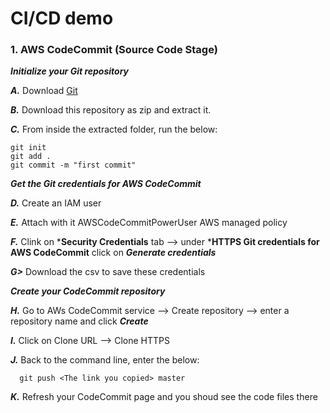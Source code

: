 # CI/CD demo

### 1. AWS CodeCommit (Source Code Stage)

  ***Initialize your Git repository***
  
  ***A.*** Download [Git](https://git-scm.com/downloads)

  ***B.*** Download this repository as zip and extract it.
  
  ***C.*** From inside the extracted folder, run the below:
  
    git init
    git add . 
    git commit -m "first commit"
  
  ***Get the Git credentials for AWS CodeCommit***
  
  ***D.*** Create an IAM user
  
  ***E.*** Attach with it AWSCodeCommitPowerUser AWS managed policy
  
  ***F.*** Clink on ***Security Credentials** tab --> under ***HTTPS Git credentials for AWS CodeCommit** click on ***Generate credentials***
  
  ***G>*** Download the csv to save these credentials
 
   ***Create your CodeCommit repository***
   
  ***H.*** Go to AWs CodeCommit service --> Create repository --> enter a repository name and click ***Create***
  
  ***I.*** Click on Clone URL --> Clone HTTPS
  
  ***J.*** Back to the command line, enter the below:
  
      git push <The link you copied> master
 
  ***K.*** Refresh your CodeCommit page and you shoud see the code files there
  
  

